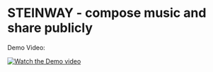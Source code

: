 # STEINWAY - compose music and share publicly

Demo Video:

[![Watch the Demo video](https://img.youtube.com/vi/oTK8RyDHtxY/0.jpg)](https://youtu.be/rUjWJawAZgY?si=2X8gJPfeWFxowL9D)

